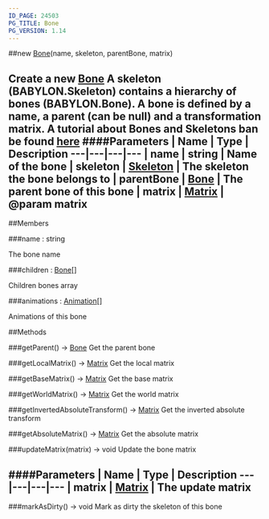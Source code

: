 ```yaml
---
ID_PAGE: 24503
PG_TITLE: Bone
PG_VERSION: 1.14
---
```

##new [Bone](/classes/Bone)(name, skeleton, parentBone, matrix)

Create a new [Bone](/classes/Bone)
A skeleton (BABYLON.Skeleton) contains a hierarchy of bones (BABYLON.Bone). A bone is defined by a name, a parent (can be null) and a transformation matrix.
A tutorial about Bones and Skeletons ban be found [here](https://github.com/BabylonJS/Babylon.js/wiki/How-to-use-bones-and-skeletons)
####Parameters
 | Name | Type | Description
---|---|---|---
 | name | string | Name of the bone
 | skeleton | [Skeleton](/classes/Skeleton) | The skeleton the bone belongs to
 | parentBone | [Bone](/classes/Bone) | The parent bone of this bone
 | matrix | [Matrix](/classes/Matrix) | @param matrix
---

##Members

###name : string


The bone name

###children : [Bone](/classes/Bone)[]


Children bones array

###animations : [Animation](/classes/Animation)[]


Animations of this bone



##Methods

###getParent() &rarr; [Bone](/classes/Bone)
Get the parent bone


###getLocalMatrix() &rarr; [Matrix](/classes/Matrix)
Get the local matrix


###getBaseMatrix() &rarr; [Matrix](/classes/Matrix)
Get the base matrix


###getWorldMatrix() &rarr; [Matrix](/classes/Matrix)
Get the world matrix


###getInvertedAbsoluteTransform() &rarr; [Matrix](/classes/Matrix)
Get the inverted absolute transform


###getAbsoluteMatrix() &rarr; [Matrix](/classes/Matrix)
Get the absolute matrix


###updateMatrix(matrix) &rarr; void
Update the bone matrix

####Parameters
 | Name | Type | Description
---|---|---|---
 | matrix | [Matrix](/classes/Matrix) | The update matrix
---

###markAsDirty() &rarr; void
Mark as dirty the skeleton of this bone

